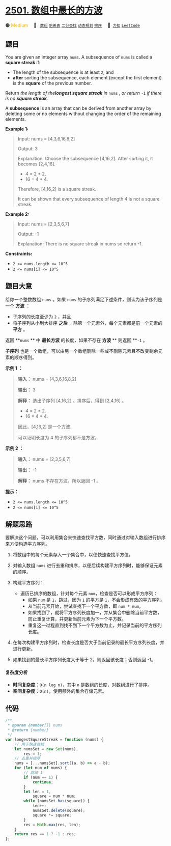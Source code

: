 # [2501. 数组中最长的方波](https://2xiao.github.io/leetcode-js/problem/2501.html)

🟠 <font color=#ffb800>Medium</font>&emsp; 🔖&ensp; [`数组`](/tag/array.md) [`哈希表`](/tag/hash-table.md) [`二分查找`](/tag/binary-search.md) [`动态规划`](/tag/dynamic-programming.md) [`排序`](/tag/sorting.md)&emsp; 🔗&ensp;[`力扣`](https://leetcode.cn/problems/longest-square-streak-in-an-array) [`LeetCode`](https://leetcode.com/problems/longest-square-streak-in-an-array)

## 题目

You are given an integer array `nums`. A subsequence of `nums` is called a
**square streak** if:

- The length of the subsequence is at least `2`, and
- **after** sorting the subsequence, each element (except the first element) is the **square** of the previous number.

Return _the length of the**longest square streak** in_ `nums` _, or return_ `-1` _if there is no **square streak**._

A **subsequence** is an array that can be derived from another array by
deleting some or no elements without changing the order of the remaining
elements.

**Example 1:**

> Input: nums = [4,3,6,16,8,2]
>
> Output: 3
>
> Explanation: Choose the subsequence [4,16,2]. After sorting it, it becomes [2,4,16].
>
> - 4 = 2 \* 2.
> - 16 = 4 \* 4.
>
> Therefore, [4,16,2] is a square streak.
>
> It can be shown that every subsequence of length 4 is not a square streak.

**Example 2:**

> Input: nums = [2,3,5,6,7]
>
> Output: -1
>
> Explanation: There is no square streak in nums so return -1.

**Constraints:**

- `2 <= nums.length <= 10^5`
- `2 <= nums[i] <= 10^5`

## 题目大意

给你一个整数数组 `nums` 。如果 `nums` 的子序列满足下述条件，则认为该子序列是一个 **方波** ：

- 子序列的长度至少为 `2` ，并且
- 将子序列从小到大排序 **之后** ，除第一个元素外，每个元素都是前一个元素的 **平方** 。

返回 **`nums` ** 中 **最长方波** 的长度，如果不存在 **方波** ** 则返回 **`-1` 。

**子序列** 也是一个数组，可以由另一个数组删除一些或不删除元素且不改变剩余元素的顺序得到。

**示例 1 ：**

> **输入：** nums = [4,3,6,16,8,2]
>
> **输出：** 3
>
> **解释：** 选出子序列 [4,16,2] 。排序后，得到 [2,4,16] 。
>
> - 4 = 2 \* 2.
> - 16 = 4 \* 4.
>
> 因此，[4,16,2] 是一个方波.
>
> 可以证明长度为 4 的子序列都不是方波。

**示例 2 ：**

> **输入：** nums = [2,3,5,6,7]
>
> **输出：** -1
>
> **解释：** nums 不存在方波，所以返回 -1 。

**提示：**

- `2 <= nums.length <= 10^5`
- `2 <= nums[i] <= 10^5`

## 解题思路

要解决这个问题，可以利用集合来快速查找平方数，同时通过对输入数组进行排序来方便构造平方序列。

1. 将数组中的每个元素存入一个集合中，以便快速查找平方值。
2. 对输入数组 `nums` 进行去重和排序，以便后续构建平方序列时，能够保证元素的顺序。
3. 构建平方序列：

   - 遍历已排序的数组，针对每个元素 `num`，检查是否可以形成平方序列：
     - 如果 `num` 是 `1`，跳过，因为 `1` 的平方是 `1`，不会形成有效的平方序列。
     - 从当前元素开始，尝试查找下一个平方数，即 `num * num`。
     - 如果找到了，就将平方序列长度加一，并从集合中删除当前平方数，防止重复计算，并更新当前元素为下一个平方数。
     - 重复这一过程直到找不到下一个平方数为止，并记录当前的平方序列长度。

4. 在每次构建平方序列时，检查长度是否大于当前记录的最长平方序列长度，并进行更新。

5. 如果找到的最长平方序列长度大于等于 2，则返回该长度；否则返回 -1。

#### 复杂度分析

- **时间复杂度**：`O(n log n)`，其中 `n` 是数组的长度，对数组进行了排序。
- **空间复杂度**：`O(n)`，使用额外的集合存储元素。

## 代码

```javascript
/**
 * @param {number[]} nums
 * @return {number}
 */
var longestSquareStreak = function (nums) {
	// 用于快速查找
	let numsSet = new Set(nums),
		res = 1;
	// 去重并排序
	nums = [...numsSet].sort((a, b) => a - b);
	for (let num of nums) {
		// 跳过 1
		if (num == 1) {
			continue;
		}
		let len = 1,
			square = num * num;
		while (numsSet.has(square)) {
			len++;
			numsSet.delete(square);
			square *= square;
		}
		res = Math.max(res, len);
	}
	return res == 1 ? -1 : res;
};
```
